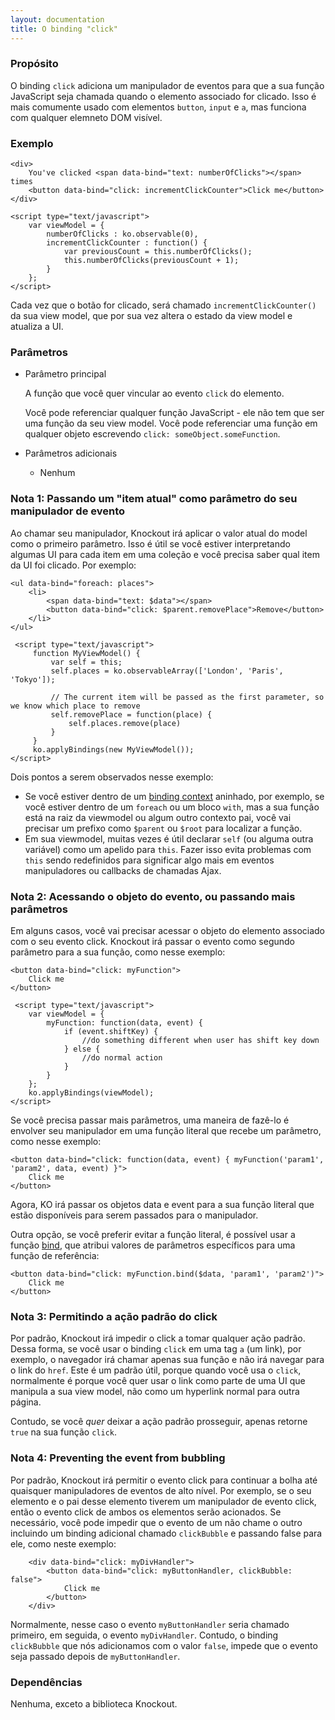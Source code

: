```yaml
---
layout: documentation
title: O binding "click"
---
```


### Propósito
O binding `click` adiciona um manipulador de eventos para que a sua função JavaScript seja chamada quando o elemento associado for clicado. Isso é mais comumente usado com elementos `button`, `input` e `a`, mas funciona com qualquer elemneto DOM visível.

### Exemplo
    <div>
        You've clicked <span data-bind="text: numberOfClicks"></span> times
        <button data-bind="click: incrementClickCounter">Click me</button>
    </div>

    <script type="text/javascript">
        var viewModel = {
            numberOfClicks : ko.observable(0),
            incrementClickCounter : function() {
                var previousCount = this.numberOfClicks();
                this.numberOfClicks(previousCount + 1);
            }
        };
    </script>

Cada vez que o botão for clicado, será chamado `incrementClickCounter()` da sua view model, que por sua vez altera o estado da view model e atualiza a UI.

### Parâmetros

  * Parâmetro principal

    A função que você quer vincular ao evento `click` do elemento.

    Você pode referenciar qualquer função JavaScript - ele não tem que ser uma função da seu view model. Você pode referenciar uma função em qualquer objeto escrevendo `click: someObject.someFunction`.

  * Parâmetros adicionais

     * Nenhum

### Nota 1: Passando um "item atual" como parâmetro do seu manipulador de evento

Ao chamar seu manipulador, Knockout irá aplicar o valor atual do model como o primeiro parâmetro. Isso é útil se você estiver interpretando algumas UI para cada item em uma coleção e você precisa saber qual item da UI foi clicado. Por exemplo:

    <ul data-bind="foreach: places">
        <li>
            <span data-bind="text: $data"></span>
            <button data-bind="click: $parent.removePlace">Remove</button>
        </li>
    </ul>

     <script type="text/javascript">
         function MyViewModel() {
             var self = this;
             self.places = ko.observableArray(['London', 'Paris', 'Tokyo']);

             // The current item will be passed as the first parameter, so we know which place to remove
             self.removePlace = function(place) {
                 self.places.remove(place)
             }
         }
         ko.applyBindings(new MyViewModel());
    </script>

Dois pontos a serem observados nesse exemplo:

 * Se você estiver dentro de um [binding context](binding-context.html) aninhado, por exemplo, se você estiver dentro de um `foreach` ou um bloco `with`, mas a sua função está na raiz da viewmodel ou algum outro contexto pai, você vai precisar um prefixo como `$parent` ou `$root` para localizar a função.
 * Em sua viewmodel, muitas vezes é útil declarar `self` (ou alguma outra variável) como um apelido para `this`. Fazer isso evita problemas com `this` sendo redefinidos para significar algo mais em eventos manipuladores ou callbacks de chamadas Ajax.

### Nota 2: Acessando o objeto do evento, ou passando mais parâmetros

Em alguns casos, você vai precisar acessar o objeto do elemento associado com o seu evento click. Knockout irá passar o evento como segundo parâmetro para a sua função, como nesse exemplo:

    <button data-bind="click: myFunction">
        Click me
    </button>

     <script type="text/javascript">
        var viewModel = {
            myFunction: function(data, event) {
                if (event.shiftKey) {
                    //do something different when user has shift key down
                } else {
                    //do normal action
                }
            }
        };
        ko.applyBindings(viewModel);
    </script>

Se você precisa passar mais parâmetros, uma maneira de fazê-lo é envolver seu manipulador em uma função literal que recebe um parâmetro, como nesse exemplo:

    <button data-bind="click: function(data, event) { myFunction('param1', 'param2', data, event) }">
        Click me
    </button>

Agora, KO irá passar os objetos data e event para a sua função literal que estão disponíveis para serem passados para o manipulador.

Outra opção, se você preferir evitar a função literal, é possível usar a função [bind](https://developer.mozilla.org/en/JavaScript/Reference/Global_Objects/Function/bind), que atribui valores de parâmetros específicos para uma função de referência:

    <button data-bind="click: myFunction.bind($data, 'param1', 'param2')">
        Click me
    </button>

### Nota 3: Permitindo a ação padrão do click

Por padrão, Knockout irá impedir o click a tomar qualquer ação padrão. Dessa forma, se você usar o binding `click` em uma tag `a` (um link), por exemplo, o navegador irá chamar apenas sua função e não irá navegar para o link do `href`. Este é um padrão útil, porque quando você usa o `click`, normalmente é porque você quer usar o link como parte de uma UI que manipula a sua view model, não como um hyperlink normal para outra página.

Contudo, se você *quer* deixar a ação padrão prosseguir, apenas retorne `true` na sua função `click`.

### Nota 4: Preventing the event from bubbling

Por padrão, Knockout irá permitir o evento click para continuar a bolha até quaisquer manipuladores de eventos de alto nível. Por exemplo, se o seu elemento e o pai desse elemento tiverem um manipulador de evento click, então o evento click de ambos os elementos serão acionados. Se necessário, você pode impedir que o evento de um não chame o outro incluindo um binding adicional chamado `clickBubble` e passando false para ele, como neste exemplo:

        <div data-bind="click: myDivHandler">
            <button data-bind="click: myButtonHandler, clickBubble: false">
                Click me
            </button>
        </div>

Normalmente, nesse caso o evento `myButtonHandler` seria chamado primeiro, em seguida, o evento `myDivHandler`. Contudo, o binding `clickBubble` que nós adicionamos com o valor `false`, impede que o evento seja passado depois de `myButtonHandler`.

### Dependências

Nenhuma, exceto a biblioteca Knockout.